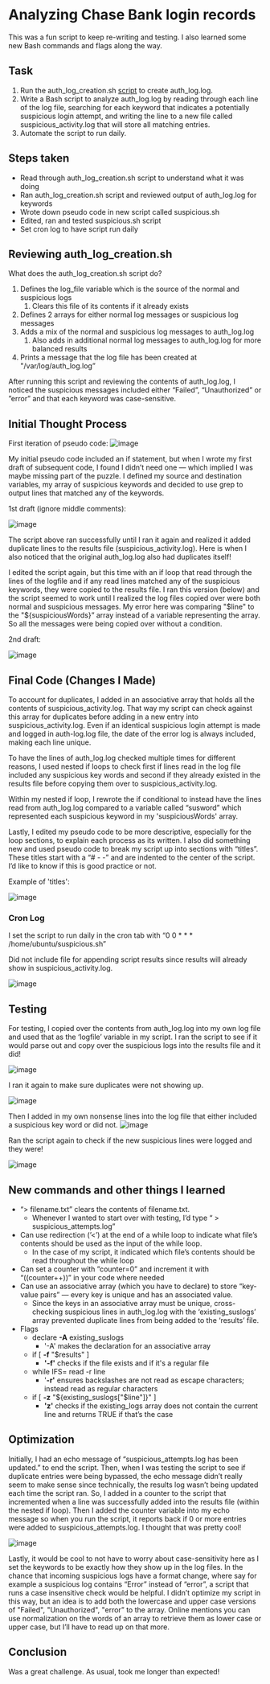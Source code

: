 # Analyzing Chase Bank login records

This was a fun script to keep re-writing and testing. I also learned some new Bash commands and flags along the way.

## Task

1. Run the auth_log_creation.sh [script](https://github.com/kura-labs-org/install-sh/blob/main/auth_log_creation.sh) to create auth_log.log. 
2. Write a Bash script to analyze auth_log.log by reading through each line of the log file, searching for each keyword that indicates a potentially suspicious login attempt, and writing the line to a new file called suspicious_activity.log that will store all matching entries.
3. Automate the script to run daily.

## Steps taken

- Read through auth_log_creation.sh script to understand what it was doing
- Ran auth_log_creation.sh script and reviewed output of auth_log.log for keywords
- Wrote down pseudo code in new script called suspicious.sh
- Edited, ran and tested suspicious.sh script
- Set cron log to have script run daily

## Reviewing auth_log_creation.sh

What does the auth_log_creation.sh script do?

1. Defines the log_file variable which is the source of the normal and suspicious logs
    1. Clears this file of its contents if it already exists
2. Defines 2 arrays for either normal log messages or suspicious log messages 
3. Adds a mix of the normal and suspicious log messages to auth_log.log
    1. Also adds in additional normal log messages to auth_log.log for more balanced results
4. Prints a message that the log file has been created at "/var/log/auth_log.log”

After running this script and reviewing the contents of auth_log.log, I noticed the suspicious messages included either “Failed”, “Unauthorized” or ”error” and that each keyword was case-sensitive.

## Initial Thought Process

First iteration of pseudo code:
 ![image](https://github.com/user-attachments/assets/580a3cee-a259-4892-91fc-7b5328eeb44f)

My initial pseudo code included an if statement, but when I wrote my first draft of subsequent code, I found I didn’t need one — which implied I was maybe missing part of the puzzle. I defined my source and destination variables, my array of suspicious keywords and decided to use grep to output lines that matched any of the keywords.

1st draft (ignore middle comments):

![image](https://github.com/user-attachments/assets/e18e59ce-2293-43d3-8183-346cd9c58a13)

The script above ran successfully until I ran it again and realized it added duplicate lines to the results file (suspicious_activity.log). Here is when I also noticed that the original auth_log.log also had duplicates itself!

I edited the script again, but this time with an if loop that read through the lines of the logfile and if any read lines matched any of the suspicious keywords, they were copied to the results file. I ran this version (below) and the script seemed to work until I realized the log files copied over were both normal and suspicious messages. My error here was comparing "$line" to the "${suspiciousWords}” array instead of a variable representing the array. So all the messages were being copied over without a condition.

2nd draft:

![image](https://github.com/user-attachments/assets/5aa948db-4ee3-47ac-9353-e0bd6fb261a1)


## Final Code (Changes I Made)

To account for duplicates, I added in an associative array that holds all the contents of suspicious_activity.log. That way my script can check against this array for duplicates before adding in a new entry into suspicious_activity.log. Even if an identical suspicious login attempt is made and logged in auth-log.log file, the date of the error log is always included, making each line unique.

To have the lines of auth_log.log checked multiple times for different reasons, I used nested if loops to check first if lines read in the log file included any suspicious key words and second if they already existed in the results file before copying them over to suspicious_activity.log.

Within my nested if loop, I rewrote the if conditional to instead have the lines read from auth_log.log compared to a variable called “susword” which represented each suspicious keyword in my 'suspiciousWords' array.

Lastly, I edited my pseudo code to be more descriptive, especially for the loop sections, to explain each process as its written. I also did something new and used pseudo code to break my script up into sections with “titles”. These titles start with a “# - -” and are indented to the center of the script. I’d like to know if this is good practice or not.

Example of 'titles':

![image](https://github.com/user-attachments/assets/276b7e18-cc92-4884-b6b2-4c5da6b0a91f)


### Cron Log

I set the script to run daily in the cron tab with “0 0 * * * /home/ubuntu/suspicious.sh”

Did not include file for appending script results since results will already show in suspicious_activity.log.

![image](https://github.com/user-attachments/assets/e5b7581c-1df4-4086-b76d-07daa0e92fac)

## Testing
For testing, I copied over the contents from auth_log.log into my own log file and used that as the ‘logfile’ variable in my script. I ran the script to see if it would parse out and copy over the suspicious logs into the results file and it did! 

 ![image](https://github.com/user-attachments/assets/fcf4b359-7cc5-497a-8f77-2fea39119fd9)

I ran it again to make sure duplicates were not showing up.

 ![image](https://github.com/user-attachments/assets/c4d2767b-eea0-4c02-9bc1-77a4cc781881)

Then I added in my own nonsense lines into the log file that either included a suspicious key word or did not. 
 ![image](https://github.com/user-attachments/assets/65a2a1f4-7ab3-4e54-9a08-66e30c7b8310)

Ran the script again to check if the new suspicious lines were logged and they were!

![image](https://github.com/user-attachments/assets/441c986d-7a0e-4232-9880-7c6ba8088c8c)

## New commands and other things I learned

- “> filename.txt” clears the contents of filename.txt.
    - Whenever I wanted to start over with testing, I’d type “ > suspicious_attempts.log”
- Can use redirection (’<’) at the end of a while loop to indicate what file’s contents should be used as the input of the while loop.
    - In the case of my script, it indicated which file’s contents should be read throughout the while loop
- Can set a counter  with ”counter=0” and increment it with “((counter++))” in your code where needed
- Can use an associative array (which you have to declare) to store “key-value pairs” — every key is unique and has an associated value.
    - Since the keys in an associative array must be unique, cross-checking suspicious lines in auth_log.log with the ‘existing_suslogs’ array prevented duplicate lines from being added to the ‘results’ file.
- Flags
    - declare **-A** existing_suslogs
        - '-A' makes the declaration for an associative array
    - if [ **-f** "$results" ]
        - **'-f'** checks if the file exists and if it's a regular file
    - while IFS= read -r line
        - '**-r'** ensures backslashes are not read as escape characters; instead read as regular characters
    - if [ **-z** "${existing_suslogs["$line"]}" ]
        - **'z'** checks if the existing_logs array does not contain the current line and returns TRUE if that’s the case

## Optimization

Initially, I had an echo message of “suspicious_attempts.log has been updated.” to end the script. Then, when I was testing the script to see if duplicate entries were being bypassed, the echo message didn’t really seem to make sense since technically, the results log wasn’t being updated each time the script ran. So, I added in a counter to the script that incremented when a line was successfully added into the results file (within the nested if loop). Then I added the counter variable into my echo message so when you run the script, it reports back if 0 or more entries were added to suspicious_attempts.log. I thought that was pretty cool!

![image](https://github.com/user-attachments/assets/18571f9d-14f5-447a-9940-b3a6f6263d00)

Lastly, it would be cool to not have to worry about case-sensitivity here as I set the keywords to be exactly how they show up in the log files. In the chance that incoming suspicious logs have a format change, where say for example a suspicious log contains “Error” instead of “error”, a script that runs a case insensitive check would be helpful. I didn’t optimize my script in this way, but an idea is to add both the lowercase and upper case versions of "Failed", "Unauthorized", "error” to the array. Online mentions you can use normalization on the words of an array to retrieve them as lower case or upper case, but I’ll have to read up on that more.

## Conclusion

Was a great challenge. As usual, took me longer than expected!

